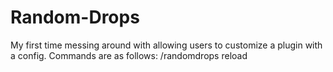 # Random-Drops
My first time messing around with allowing users to customize a plugin with a config. Commands are as follows: /randomdrops reload
